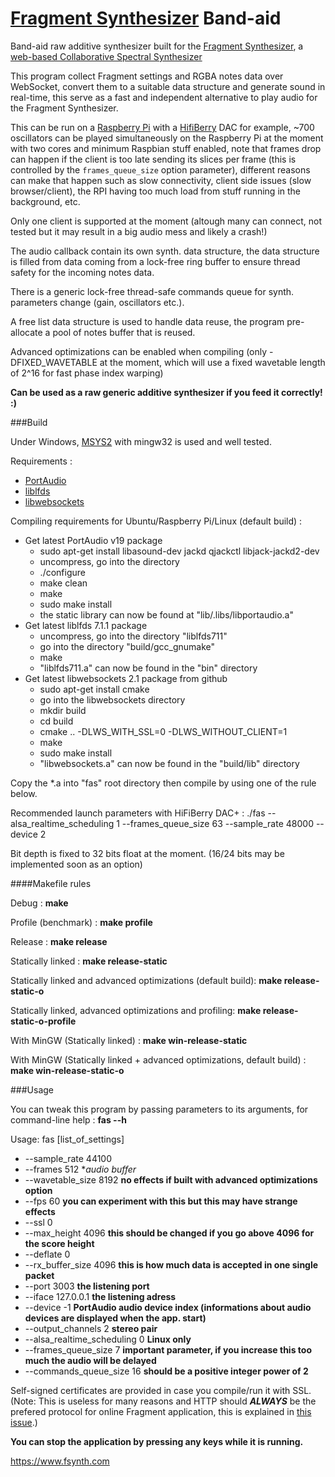 [Fragment Synthesizer](https://github.com/grz0zrg/fsynth) Band-aid
=====

Band-aid raw additive synthesizer built for the [Fragment Synthesizer](https://github.com/grz0zrg/fsynth), a [web-based Collaborative Spectral Synthesizer](https://www.fsynth.com)

This program collect Fragment settings and RGBA notes data over WebSocket, convert them to a suitable data structure and generate sound in real-time, this serve as a fast and independent alternative to play audio for the Fragment Synthesizer.

This can be run on a [Raspberry Pi](https://www.raspberrypi.org/) with a [HifiBerry](https://www.hifiberry.com/) DAC for example, ~700 oscillators can be played simultaneously on the Raspberry Pi at the moment with two cores and minimum Raspbian stuff enabled, note that frames drop can happen if the client is too late sending its slices per frame (this is controlled by the `frames_queue_size` option parameter), different reasons can make that happen such as slow connectivity, client side issues (slow browser/client), the RPI having too much load from stuff running in the background, etc.

Only one client is supported at the moment (altough many can connect, not tested but it may result in a big audio mess and likely a crash!)

The audio callback contain its own synth. data structure, the data structure is filled from data coming from a lock-free ring buffer to ensure thread safety for the incoming notes data.

There is a generic lock-free thread-safe commands queue for synth. parameters change (gain, oscillators etc.).

A free list data structure is used to handle data reuse, the program pre-allocate a pool of notes buffer that is reused.

Advanced optimizations can be enabled when compiling (only -DFIXED_WAVETABLE at the moment, which will use a fixed wavetable length of 2^16 for fast phase index warping)

**Can be used as a raw generic additive synthesizer if you feed it correctly! :)**

###Build

Under Windows, [MSYS2](https://msys2.github.io/) with mingw32 is used and well tested.

Requirements :

 * [PortAudio](http://www.portaudio.com/download.html)
 * [liblfds](http://liblfds.org/)
 * [libwebsockets](https://libwebsockets.org/)

Compiling requirements for Ubuntu/Raspberry Pi/Linux (default build) :

 * Get latest PortAudio v19 package
   * sudo apt-get install libasound-dev jackd qjackctl libjack-jackd2-dev
   * uncompress, go into the directory
   * ./configure
   * make clean
   * make
   * sudo make install
   * the static library can now be found at "lib/.libs/libportaudio.a"
 * Get latest liblfds 7.1.1 package
   * uncompress, go into the directory "liblfds711"
   * go into the directory "build/gcc_gnumake"
   * make
   * "liblfds711.a" can now be found in the "bin" directory
 * Get latest libwebsockets 2.1 package from github
   * sudo apt-get install cmake
   * go into the libwebsockets directory
   * mkdir build
   * cd build
   * cmake .. -DLWS_WITH_SSL=0 -DLWS_WITHOUT_CLIENT=1
   * make
   * sudo make install
   * "libwebsockets.a" can now be found in the "build/lib" directory

Copy the \*.a into "fas" root directory then compile by using one of the rule below.

Recommended launch parameters with HiFiBerry DAC+ :
    ./fas --alsa_realtime_scheduling 1 --frames_queue_size 63 --sample_rate 48000 --device 2

Bit depth is fixed to 32 bits float at the moment. (16/24 bits may be implemented soon as an option)

####Makefile rules

Debug : **make**

Profile (benchmark) : **make profile**

Release : **make release**

Statically linked : **make release-static**

Statically linked and advanced optimizations (default build): **make release-static-o**

Statically linked, advanced optimizations and profiling: **make release-static-o-profile**

With MinGW (Statically linked) :  **make win-release-static**

With MinGW (Statically linked + advanced optimizations, default build) :  **make win-release-static-o**

###Usage

You can tweak this program by passing parameters to its arguments, for command-line help : **fas --h**

Usage: fas [list_of_settings]
 * --sample_rate 44100
 * --frames 512 **audio buffer*
 * --wavetable_size 8192 **no effects if built with advanced optimizations option**
 * --fps 60 **you can experiment with this but this may have strange effects**
 * --ssl 0
 * --max_height 4096 **this should be changed if you go above 4096 for the score height**
 * --deflate 0
 * --rx_buffer_size 4096 **this is how much data is accepted in one single packet**
 * --port 3003 **the listening port**
 * --iface 127.0.0.1 **the listening adress**
 * --device -1 **PortAudio audio device index (informations about audio devices are displayed when the app. start)**
 * --output_channels 2 **stereo pair**
 * --alsa_realtime_scheduling 0 **Linux only**
 * --frames_queue_size 7 **important parameter, if you increase this too much the audio will be delayed**
 * --commands_queue_size 16 **should be a positive integer power of 2**

Self-signed certificates are provided in case you compile/run it with SSL. (Note: This is useless for many reasons and HTTP should _**ALWAYS**_ be the prefered protocol for online Fragment application, this is explained in [this issue](https://github.com/grz0zrg/fas/issues/1).)

**You can stop the application by pressing any keys while it is running.**

https://www.fsynth.com
